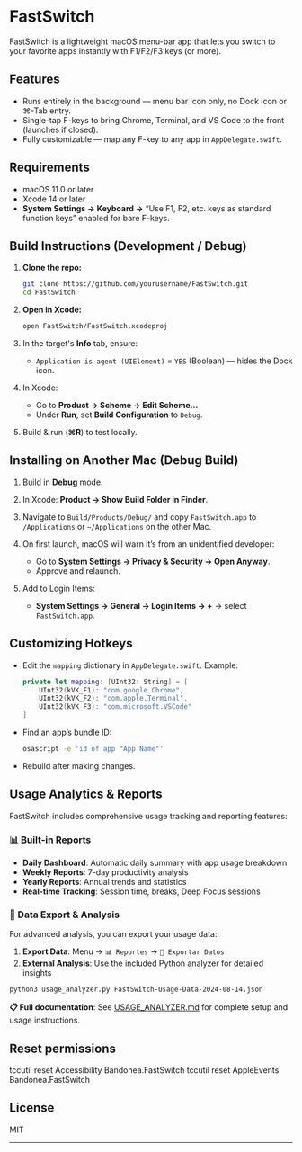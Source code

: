 # FastSwitch

FastSwitch is a lightweight macOS menu-bar app that lets you switch to your favorite apps instantly with F1/F2/F3 keys (or more).

## Features

* Runs entirely in the background — menu bar icon only, no Dock icon or ⌘-Tab entry.
* Single-tap F-keys to bring Chrome, Terminal, and VS Code to the front (launches if closed).
* Fully customizable — map any F-key to any app in `AppDelegate.swift`.

## Requirements

* macOS 11.0 or later
* Xcode 14 or later
* **System Settings → Keyboard →** “Use F1, F2, etc. keys as standard function keys” enabled for bare F-keys.

## Build Instructions (Development / Debug)

1. **Clone the repo:**

   ```bash
   git clone https://github.com/yourusername/FastSwitch.git
   cd FastSwitch
   ```
2. **Open in Xcode:**

   ```bash
   open FastSwitch/FastSwitch.xcodeproj
   ```
3. In the target's **Info** tab, ensure:

   * `Application is agent (UIElement)` = `YES` (Boolean) — hides the Dock icon.
4. In Xcode:

   * Go to **Product → Scheme → Edit Scheme…**
   * Under **Run**, set **Build Configuration** to `Debug`.
5. Build & run (**⌘R**) to test locally.

## Installing on Another Mac (Debug Build)

1. Build in **Debug** mode.
2. In Xcode: **Product → Show Build Folder in Finder**.
3. Navigate to `Build/Products/Debug/` and copy `FastSwitch.app` to `/Applications` or `~/Applications` on the other Mac.
4. On first launch, macOS will warn it’s from an unidentified developer:

   * Go to **System Settings → Privacy & Security → Open Anyway**.
   * Approve and relaunch.
5. Add to Login Items:

   * **System Settings → General → Login Items → +** → select `FastSwitch.app`.

## Customizing Hotkeys

* Edit the `mapping` dictionary in `AppDelegate.swift`. Example:

  ```swift
  private let mapping: [UInt32: String] = [
      UInt32(kVK_F1): "com.google.Chrome",
      UInt32(kVK_F2): "com.apple.Terminal",
      UInt32(kVK_F3): "com.microsoft.VSCode"
  ]
  ```
* Find an app’s bundle ID:

  ```bash
  osascript -e 'id of app "App Name"'
  ```
* Rebuild after making changes.

## Usage Analytics & Reports

FastSwitch includes comprehensive usage tracking and reporting features:

### 📊 Built-in Reports
- **Daily Dashboard**: Automatic daily summary with app usage breakdown
- **Weekly Reports**: 7-day productivity analysis
- **Yearly Reports**: Annual trends and statistics
- **Real-time Tracking**: Session time, breaks, Deep Focus sessions

### 💾 Data Export & Analysis
For advanced analysis, you can export your usage data:

1. **Export Data**: Menu → `📊 Reportes` → `💾 Exportar Datos`
2. **External Analysis**: Use the included Python analyzer for detailed insights

```bash
python3 usage_analyzer.py FastSwitch-Usage-Data-2024-08-14.json
```

**📋 Full documentation**: See [USAGE_ANALYZER.md](USAGE_ANALYZER.md) for complete setup and usage instructions.

## Reset permissions

tccutil reset Accessibility Bandonea.FastSwitch
tccutil reset AppleEvents Bandonea.FastSwitch    

## License

MIT

---
